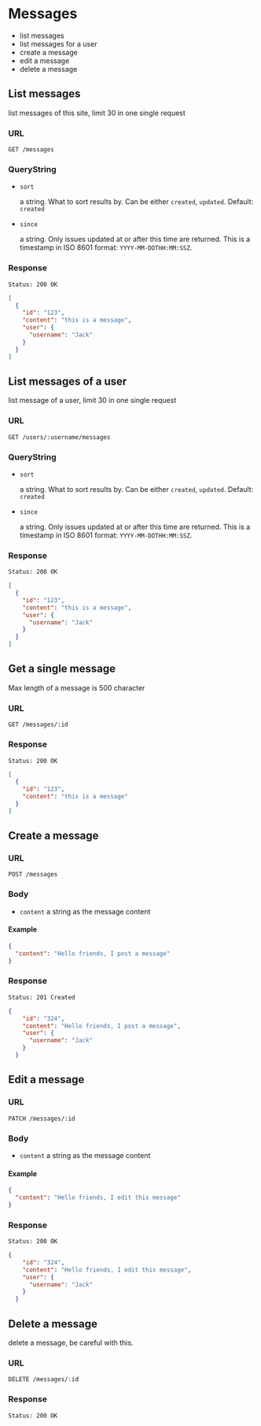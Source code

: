 # Messages
- list messages
- list messages for a user
- create a message
- edit a message
- delete a message

## List messages
list messages of this site, limit 30 in one single request

### URL

```
GET /messages 
```

### QueryString
- `sort`

  a string. What to sort results by. 
  Can be either `created`, `updated`.
  Default: `created`
  
- `since`

  a string. Only issues updated at or after 
  this time are returned. This is a timestamp 
  in ISO 8601 format: `YYYY-MM-DDTHH:MM:SSZ`.
  
### Response
```
Status: 200 OK
```
```json
[
  {
    "id": "123",
    "content": "this is a message",
    "user": {
      "username": "Jack"
    }
  }
]
```

## List messages of a user
list message of a user, 
limit 30 in one single request
### URL
```
GET /users/:username/messages
```

### QueryString
- `sort`

  a string. What to sort results by. 
  Can be either `created`, `updated`.
  Default: `created`
  
- `since`

  a string. Only issues updated at or after 
  this time are returned. This is a timestamp 
  in ISO 8601 format: `YYYY-MM-DDTHH:MM:SSZ`.
  
### Response
```
Status: 200 OK
```
```json
[
  {
    "id": "123",
    "content": "this is a message",
    "user": {
      "username": "Jack"
    }
  }
]
```

## Get a single message
Max length of a message is 500 character
### URL
```
GET /messages/:id
```

### Response
```
Status: 200 OK
```
```json
[
  {
    "id": "123",
    "content": "this is a message"
  }
]
```

## Create a message
### URL
```
POST /messages
```
### Body
- `content`
  a string as the message content

#### Example
```json
{
  "content": "Hello friends, I post a message"
}
```
### Response
```
Status: 201 Created
```
```json
{
    "id": "324",
    "content": "Hello friends, I post a message",
    "user": {
      "username": "Jack"
    }
  }
```

## Edit a message
### URL
```
PATCH /messages/:id
```
### Body
- `content`
  a string as the message content

#### Example
```json
{
  "content": "Hello friends, I edit this message"
}
```
### Response
```
Status: 200 OK
```
```json
{
    "id": "324",
    "content": "Hello friends, I edit this message",
    "user": {
      "username": "Jack"
    }
  }
```

## Delete a message
delete a message, be careful with this.
### URL
```
DELETE /messages/:id
```
### Response
```
Status: 200 OK
```

